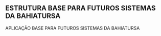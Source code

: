 ## ESTRUTURA BASE PARA FUTUROS SISTEMAS DA BAHIATURSA

APLICAÇÃO BASE PARA FUTUROS SISTEMAS DA BAHIATURSA
